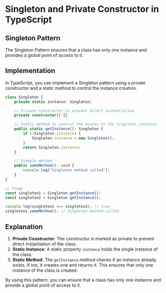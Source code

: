 # Singleton and Private Constructor in TypeScript

## Singleton Pattern

The Singleton Pattern ensures that a class has only one instance and provides a global point of access to it.

## Implementation

In TypeScript, you can implement a Singleton pattern using a private constructor and a static method to control the instance creation.

```typescript
class Singleton {
    private static instance: Singleton;

    // Private constructor to prevent direct instantiation
    private constructor() {}

    // Static method to control the access to the Singleton instance
    public static getInstance(): Singleton {
        if (!Singleton.instance) {
            Singleton.instance = new Singleton();
        }
        return Singleton.instance;
    }

    // Example method
    public someMethod(): void {
        console.log("Singleton method called");
    }
}

// Usage
const singleton1 = Singleton.getInstance();
const singleton2 = Singleton.getInstance();

console.log(singleton1 === singleton2); // true
singleton1.someMethod(); // Singleton method called
```

## Explanation

1. **Private Constructor**: The constructor is marked as private to prevent direct instantiation of the class.
2. **Static Instance**: A static property `instance` holds the single instance of the class.
3. **Static Method**: The `getInstance` method checks if an instance already exists. If not, it creates one and returns it. This ensures that only one instance of the class is created.

By using this pattern, you can ensure that a class has only one instance and provide a global point of access to it.
